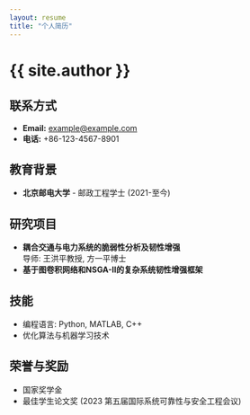 ```yaml
---
layout: resume
title: "个人简历"
---
```


# {{ site.author }}

## 联系方式
- **Email:** example@example.com
- **电话:** +86-123-4567-8901

## 教育背景
- **北京邮电大学** - 邮政工程学士 (2021-至今)

## 研究项目
- **耦合交通与电力系统的脆弱性分析及韧性增强**  
  导师: 王洪平教授, 方一平博士
- **基于图卷积网络和NSGA-II的复杂系统韧性增强框架**

## 技能
- 编程语言: Python, MATLAB, C++
- 优化算法与机器学习技术

## 荣誉与奖励
- 国家奖学金
- 最佳学生论文奖 (2023 第五届国际系统可靠性与安全工程会议)